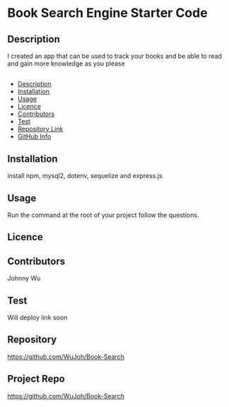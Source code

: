 # Book Search Engine Starter Code

## Description
I created an app that can be used to track your books and be able to read and gain more knowledge as you please
##
- [Description](#Description)
- [Installation](#Installation)
- [Usage](#Usage)
- [Licence](#Licence)
- [Contributors](#Contributors)
- [Test](#Test)
- [Repository Link](#Repository)
- [GitHub Info](#GitHub) 

## Installation
install npm, mysql2, dotenv, sequelize and express.js

## Usage
Run the command at the root of your project follow the questions.
## Licence

## Contributors
Johnny Wu

## Test
Will deploy link soon

## Repository
https://github.com/WuJoh/Book-Search

## Project Repo
https://github.com/WuJoh/Book-Search
